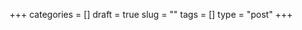 +++
categories   = []
draft        = true
slug         = ""
tags         = []
type         = "post"
+++
